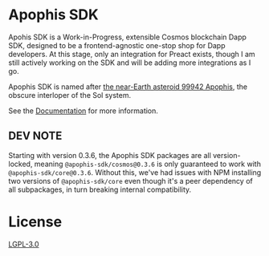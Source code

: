 # Apophis SDK
Apohis SDK is a Work-in-Progress, extensible Cosmos blockchain Dapp SDK, designed to be a frontend-agnostic one-stop shop for Dapp developers. At this stage, only an integration for Preact exists, though I am still actively working on the SDK and will be adding more integrations as I go.

Apophis SDK is named after [the near-Earth asteroid 99942 Apophis](https://en.wikipedia.org/wiki/99942_Apophis), the obscure interloper of the Sol system.

See the [Documentation](https://docs.kiruse.dev/projects/apophis-sdk/) for more information.

## DEV NOTE
Starting with version 0.3.6, the Apophis SDK packages are all version-locked, meaning `@apophis-sdk/cosmos@0.3.6` is only guaranteed to work with `@apophis-sdk/core@0.3.6`. Without this, we've had issues with NPM installing two versions of `@apophis-sdk/core` even though it's a peer dependency of all subpackages, in turn breaking internal compatibility.

# License
[LGPL-3.0](./LICENSE)
